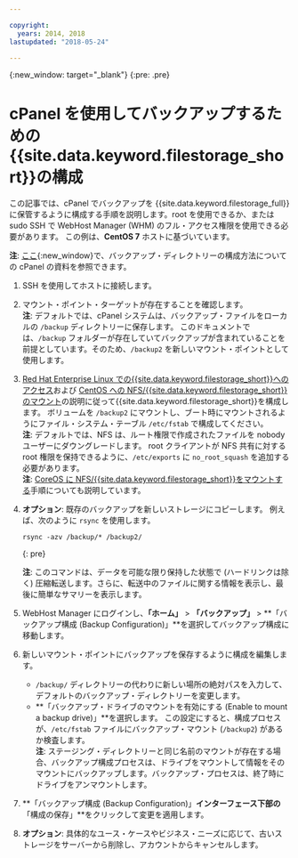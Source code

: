 ```yaml
---

copyright:
  years: 2014, 2018
lastupdated: "2018-05-24"

---
```

{:new_window: target="_blank"}
{:pre: .pre}
 
# cPanel を使用してバックアップするための{{site.data.keyword.filestorage_short}}の構成

この記事では、cPanel でバックアップを {{site.data.keyword.filestorage_full}} に保管するように構成する手順を説明します。root を使用できるか、または sudo SSH で WebHost Manager (WHM) のフル・アクセス権限を使用できる必要があります。 この例は、**CentOS 7** ホストに基づいています。

**注**: [ここ](https://docs.cpanel.net/display/68Docs/Backup+Configuration#BackupConfiguration-ConfigureBackupDirectory){:new_window}で、バックアップ・ディレクトリーの構成方法についての cPanel の資料を参照できます。

1. SSH を使用してホストに接続します。

2. マウント・ポイント・ターゲットが存在することを確認します。 <br />
   **注**: デフォルトでは、cPanel システムは、バックアップ・ファイルをローカルの `/backup` ディレクトリーに保存します。 このドキュメントでは、`/backup` フォルダーが存在していてバックアップが含まれていることを前提としています。そのため、`/backup2` を新しいマウント・ポイントとして使用します。
   
3. [Red Hat Enterprise Linux での{{site.data.keyword.filestorage_short}}へのアクセス](accessing-file-storage-linux.html)および [CentOS への NFS/{{site.data.keyword.filestorage_short}}のマウント](mounting-nsf-file-storage.html)の説明に従って{{site.data.keyword.filestorage_short}}を構成します。 ボリュームを `/backup2` にマウントし、ブート時にマウントされるようにファイル・システム・テーブル `/etc/fstab` で構成してください。<br />
   **注**: デフォルトでは、NFS は、ルート権限で作成されたファイルを nobody ユーザーにダウングレードします。 root クライアントが NFS 共有に対する root 権限を保持できるように、`/etc/exports` に `no_root_squash` を追加する必要があります。<br />
   **注**: [CoreOS に NFS/{{site.data.keyword.filestorage_short}}をマウントする](mounting-storage-coreos.html)手順についても説明しています。 <br />

4. **オプション**: 既存のバックアップを新しいストレージにコピーします。 例えば、次のように `rsync` を使用します。
   ```
   rsync -azv /backup/* /backup2/
   ```
   {: pre}
    
    **注**: このコマンドは、データを可能な限り保持した状態で (ハードリンクは除く) 圧縮転送します。さらに、転送中のファイルに関する情報を表示し、最後に簡単なサマリーを表示します。
    
5. WebHost Manager にログインし、**「ホーム」** > **「バックアップ」** > **「バックアップ構成 (Backup Configuration)」**を選択してバックアップ構成に移動します。

6. 新しいマウント・ポイントにバックアップを保存するように構成を編集します。 
    - `/backup/` ディレクトリーの代わりに新しい場所の絶対パスを入力して、デフォルトのバックアップ・ディレクトリーを変更します。 
    - **「バックアップ・ドライブのマウントを有効にする (Enable to mount a backup drive)」**を選択します。 この設定にすると、構成プロセスが、`/etc/fstab` ファイルにバックアップ・マウント (`/backup2`) があるか検査します。 <br /> **注**: ステージング・ディレクトリーと同じ名前のマウントが存在する場合、バックアップ構成プロセスは、ドライブをマウントして情報をそのマウントにバックアップします。バックアップ・プロセスは、終了時にドライブをアンマウントします。 

7. **「バックアップ構成 (Backup Configuration)」**インターフェース下部の**「構成の保存」**をクリックして変更を適用します。

8. **オプション**: 具体的なユース・ケースやビジネス・ニーズに応じて、古いストレージをサーバーから削除し、アカウントからキャンセルします。
